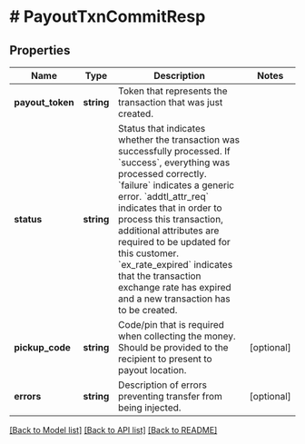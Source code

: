 # # PayoutTxnCommitResp

## Properties

Name | Type | Description | Notes
------------ | ------------- | ------------- | -------------
**payout_token** | **string** | Token that represents the transaction that was just created. |
**status** | **string** | Status that indicates whether the transaction was successfully processed. If &#x60;success&#x60;, everything was processed correctly. &#x60;failure&#x60; indicates a generic error. &#x60;addtl_attr_req&#x60; indicates that in order to process this transaction, additional attributes are required to be updated for this customer. &#x60;ex_rate_expired&#x60; indicates that the transaction exchange rate has expired and a new transaction has to be created. |
**pickup_code** | **string** | Code/pin that is required when collecting the money. Should be provided to the recipient to present to payout location. | [optional]
**errors** | **string** | Description of errors preventing transfer from being injected. | [optional]

[[Back to Model list]](../../README.md#models) [[Back to API list]](../../README.md#endpoints) [[Back to README]](../../README.md)
